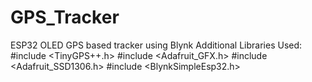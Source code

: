 # GPS_Tracker
ESP32 OLED GPS based tracker using Blynk
Additional Libraries Used:
#include <TinyGPS++.h>
#include <Adafruit_GFX.h>
#include <Adafruit_SSD1306.h>
#include <BlynkSimpleEsp32.h>

